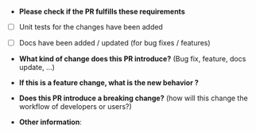 * **Please check if the PR fulfills these requirements**
- [ ] Unit tests for the changes have been added
- [ ] Docs have been added / updated (for bug fixes / features)


* **What kind of change does this PR introduce?** (Bug fix, feature, docs update, ...)



* **If this is a feature change, what is the new behavior ?**



* **Does this PR introduce a breaking change?** (how will this change the workflow of developers or users?)



* **Other information**: